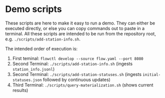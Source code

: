 # Demo scripts

These scripts are here to make it easy to run a demo. They can either be executed directly, or else you can copy commands out to paste in a terminal.
All these scripts are intended to be run from the repository root, e.g. `./scripts/add-station-info.sh`.

The intended order of execution is:

1. First teminal: `flowctl develop --source flow.yaml --port 8080`
2. Second Terminal: `./scripts/add-station-info.sh` (ingests `station_info.jsonl`)
3. Second Terminal: `./scripts/add-station-statuses.sh` (ingests `initial-statuses.json` followed by continuous updates)
4. Third Terminal: `./scripts/query-materialization.sh` (shows current results)
